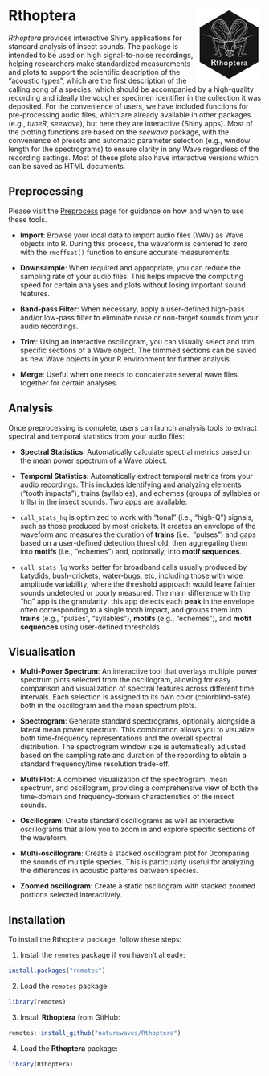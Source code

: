 
<!-- badges: start -->
<!-- 
[![R-CMD-check](https://github.com/naturewaves/Rthoptera/actions/workflows/R-CMD-check.yaml/badge.svg)](https://github.com/naturewaves/Rthoptera/actions/workflows/R-CMD-check.yaml)
[![Codecov test coverage](https://codecov.io/gh/naturewaves/Rthoptera/graph/badge.svg)](https://app.codecov.io/gh/naturewaves/Rthoptera)
&#10;-->
<!-- badges: end -->

# Rthoptera <img src="man/figures/rthoptera_logo_darkgrey.png" align="right" height="150" alt="" /></a>

*Rthoptera* provides interactive Shiny applications for standard
analysis of insect sounds. The package is intended to be used on high
signal-to-noise recordings, helping researchers make standardized
measurements and plots to support the scientific description of the
“acoustic types”, which are the first description of the calling song of
a species, which should be accompanied by a high-quality recording and
ideally the voucher specimen identifier in the collection it was
deposited. For the convenience of users, we have included functions for
pre-processing audio files, which are already available in other
packages (e.g., *tuneR*, *seewave*), but here they are interactive
(Shiny apps). Most of the plotting functions are based on the *seewave*
package, with the convenience of presets and automatic parameter
selection (e.g., window length for the spectrograms) to ensure clarity
in any Wave regardless of the recording settings. Most of these plots
also have interactive versions which can be saved as HTML documents.

## Preprocessing

Please visit the
[Preprocess](https://naturewaves.github.io/Rthoptera/articles/Preprocess.html "Preprocessing Audio Files with Rthoptera")
page for guidance on how and when to use these tools.

- **Import**: Browse your local data to import audio files (WAV) as Wave
  objects into R. During this process, the waveform is centered to zero
  with the `rmoffset()` function to ensure accurate measurements.

- **Downsample**: When required and appropriate, you can reduce the
  sampling rate of your audio files. This helps improve the computing
  speed for certain analyses and plots without losing important sound
  features.

- **Band-pass Filter**: When necessary, apply a user-defined high-pass
  and/or low-pass filter to eliminate noise or non-target sounds from
  your audio recordings.

- **Trim**: Using an interactive oscillogram, you can visually select
  and trim specific sections of a Wave object. The trimmed sections can
  be saved as new Wave objects in your R environment for further
  analysis.

- **Merge**: Useful when one needs to concatenate several wave files
  together for certain analyses.

## Analysis

Once preprocessing is complete, users can launch analysis tools to
extract spectral and temporal statistics from your audio files:

- **Spectral Statistics**: Automatically calculate spectral metrics
  based on the mean power spectrum of a Wave object.

- **Temporal Statistics**: Automatically extract temporal metrics from
  your audio recordings. This includes identifying and analyzing
  elements (“tooth impacts”), trains (syllables), and echemes (groups of
  syllables or trills) in the insect sounds. Two apps are available:

- `call_stats_hq` is optimized to work with “tonal” (i.e., “high-Q”)
  signals, such as those produced by most crickets. It creates an
  envelope of the waveform and measures the duration of **trains**
  (i.e., “pulses”) and gaps based on a user-defined detection threshold,
  then aggregating them into **motifs** (i.e., “echemes”) and,
  optionally, into **motif sequences**.

- `call_stats_lq` works better for broadband calls usually produced by
  katydids, bush-crickets, water-bugs, etc, including those with wide
  amplitude variability, where the threshold approach would leave
  fainter sounds undetected or poorly measured. The main difference with
  the “hq” app is the granularity: this app detects each **peak** in the
  envelope, often corresponding to a single tooth impact, and groups
  them into **trains** (e.g., “pulses”, “syllables”), **motifs** (e.g.,
  “echemes”), and **motif sequences** using user-defined thresholds.

## Visualisation

- **Multi-Power Spectrum**: An interactive tool that overlays multiple
  power spectrum plots selected from the oscillogram, allowing for easy
  comparison and visualization of spectral features across different
  time intervals. Each selection is assigned to its own color
  (colorblind-safe) both in the oscillogram and the mean spectrum plots.

- **Spectrogram**: Generate standard spectrograms, optionally alongside
  a lateral mean power spectrum. This combination allows you to
  visualize both time-frequency representations and the overall spectral
  distribution. The spectrogram window size is automatically adjusted
  based on the sampling rate and duration of the recording to obtain a
  standard frequency/time resolution trade-off.

- **Multi Plot**: A combined visualization of the spectrogram, mean
  spectrum, and oscillogram, providing a comprehensive view of both the
  time-domain and frequency-domain characteristics of the insect sounds.

- **Oscillogram**: Create standard oscillograms as well as interactive
  oscillograms that allow you to zoom in and explore specific sections
  of the waveform.

- **Multi-oscillogram**: Create a stacked oscillogram plot for
  0comparing the sounds of multiple species. This is particularly useful
  for analyzing the differences in acoustic patterns between species.

- **Zoomed oscillogram**: Create a static oscillogram with stacked
  zoomed portions selected interactively.

## Installation

To install the Rthoptera package, follow these steps:

1.  Install the `remotes` package if you haven’t already:

``` r
install.packages("remotes")
```

2.  Load the `remotes` package:

``` r
library(remotes)
```

3.  Install **Rthoptera** from GitHub:

``` r
remotes::install_github("naturewaves/Rthoptera")
```

4.  Load the **Rthoptera** package:

``` r
library(Rthoptera)
```
